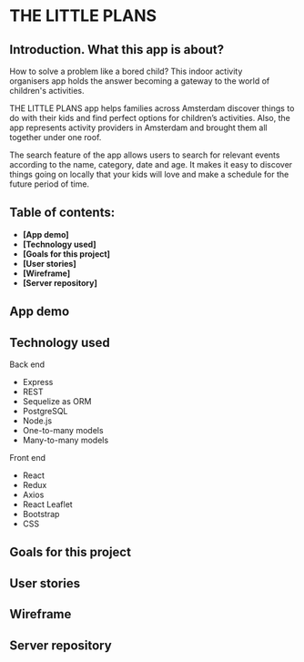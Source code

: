 # THE LITTLE PLANS

## Introduction. What this app is about?

How to solve a problem like a bored child? This indoor activity organisers app holds the answer becoming a gateway to the world of children's activities.

THE LITTLE PLANS app helps families across Amsterdam discover things to do with their kids and find perfect options for children’s activities. Also, the app represents activity providers in Amsterdam and brought them all together under one roof.

The search feature of the app allows users to search for relevant events according to the name, category, date and age. It makes it easy to discover things going on locally that your kids will love and make a schedule for the future period of time. 

## Table of contents:

- **[App demo]**
- **[Technology used]**
- **[Goals for this project]**
- **[User stories]**
- **[Wireframe]**
- **[Server repository]**

## App demo

## Technology used

Back end
* Express
* REST
* Sequelize as ORM
* PostgreSQL
* Node.js
* One-to-many models
* Many-to-many models

Front end
* React
* Redux
* Axios
* React Leaflet
* Bootstrap
* CSS

## Goals for this project

## User stories

## Wireframe

## Server repository


